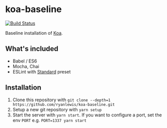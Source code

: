 # koa-baseline

[![Build Status](https://travis-ci.org/ryanlewis/koa-baseline.svg?branch=master)](https://travis-ci.org/ryanlewis/koa-baseline)

Baseline installation of [Koa][koa].

## What's included

* Babel / ES6
* Mocha, Chai
* ESLint with [Standard][standard] preset

[koa]: http://koajs.com
[standard]: https://standardjs.com

## Installation

1. Clone this repository with `git clone --depth=1 https://github.com/ryanlewis/koa-baseline.git`
2. Setup a new git repository with `yarn setup`
3. Start the server with `yarn start`. If you want to configure a port, set the env `PORT` e.g. `PORT=1337 yarn start`
